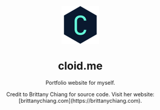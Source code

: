 <div align="center">
  <img alt="Logo" src="https://github.com/Cloid/portfolio/blob/main/src/images/logo.png" width="100" />
</div>
<h1 align="center">
  cloid.me
</h1>
<p align="center">
  Portfolio website for myself.
  
</p>

<p align="center">
Credit to Brittany Chiang for source code. Visit her website: [brittanychiang.com](https://brittanychiang.com).  
</p>

